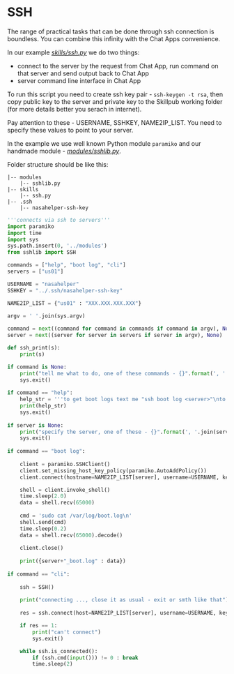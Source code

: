 # SSH

The range of practical tasks that can be done through ssh connection is boundless. You can combine this infinity with the Chat Apps convenience. 

In our example *[skills/ssh.py](../../skills/ssh.py)* we do two things:
 - connect to the server by the request from Chat App, run command on that server and send output back to Chat App
 - server command line interface in Chat App 

To run this script you need to create ssh key pair - ```ssh-keygen -t rsa```, then copy public key to the server and private key to the Skillpub working folder (for more details better you serach in internet).

Pay attention to these - USERNAME, SSHKEY, NAME2IP_LIST. You need to specify these values to point to your server.

In the example we use well known Python module ```paramiko``` and our handmade module - *[modules/sshlib.py](../../modules/sshlib.py)*.

Folder structure should be like this:

```
|-- modules
    |-- sshlib.py
|-- skills
    |-- ssh.py
|-- .ssh
    |-- nasahelper-ssh-key
```

```python
'''connects via ssh to servers'''
import paramiko
import time
import sys
sys.path.insert(0, '../modules')
from sshlib import SSH

commands = ["help", "boot log", "cli"]
servers = ["us01"]

USERNAME = "nasahelper"
SSHKEY = "../.ssh/nasahelper-ssh-key"

NAME2IP_LIST = {"us01" : "XXX.XXX.XXX.XXX"}
                
argv = ' '.join(sys.argv)

command = next((command for command in commands if command in argv), None)
server = next((server for server in servers if server in argv), None)

def ssh_print(s):
    print(s)

if command is None: 
    print("tell me what to do, one of these commands - {}".format(', '.join(commands)))
    sys.exit()
    
if command == "help":
    help_str = '''to get boot logs text me "ssh boot log <server>"\nto open command line interface text me "ssh cli <server>"\navailable servers: {}\n'''.format(', '.join(servers))
    print(help_str)
    sys.exit()
    
if server is None: 
    print("specify the server, one of these - {}".format(', '.join(servers)))
    sys.exit()
    
if command == "boot log":
    
    client = paramiko.SSHClient()
    client.set_missing_host_key_policy(paramiko.AutoAddPolicy())
    client.connect(hostname=NAME2IP_LIST[server], username=USERNAME, key_filename=SSHKEY)

    shell = client.invoke_shell()
    time.sleep(2.0)
    data = shell.recv(65000)
    
    cmd = 'sudo cat /var/log/boot.log\n'
    shell.send(cmd)
    time.sleep(0.2)
    data = shell.recv(65000).decode()
    
    client.close()
    
    print({server+"_boot.log" : data})
    
if command == "cli":
    
    ssh = SSH()
    
    print("connecting ..., close it as usual - exit or smth like that")
    
    res = ssh.connect(host=NAME2IP_LIST[server], username=USERNAME, key_filename=SSHKEY, callback=ssh_print)

    if res == 1:
        print("can't connect")
        sys.exit()

    while ssh.is_connected():
        if (ssh.cmd(input())) != 0 : break 
        time.sleep(2)
```


